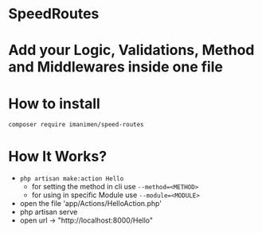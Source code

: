 # SpeedRoutes
# Add your Logic, Validations, Method and Middlewares inside one file
# How to install
`composer require imanimen/speed-routes`
# How It Works?
- `php artisan make:action Hello`
    - for setting the method in cli use `--method=<METHOD>`
    - for using in specific Module use `--module=<MODULE>`
- open the file 'app/Actions/HelloAction.php'
- php artisan serve 
- open url -> "http://localhost:8000/Hello"